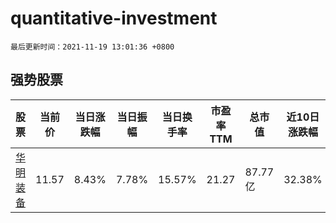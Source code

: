 # quantitative-investment

`最后更新时间：2021-11-19 13:01:36 +0800`

## 强势股票

|股票|当前价|当日涨跌幅|当日振幅|当日换手率|市盈率TTM|总市值|近10日涨跌幅|
|----|----|----|----|----|----|----|----|
|[华明装备](https://xueqiu.com/S/SZ002270)|11.57|8.43%|7.78%|15.57%|21.27|87.77亿|32.38%|
